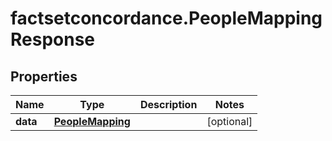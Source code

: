 # factsetconcordance.PeopleMappingResponse

## Properties

Name | Type | Description | Notes
------------ | ------------- | ------------- | -------------
**data** | [**PeopleMapping**](PeopleMapping.md) |  | [optional] 


